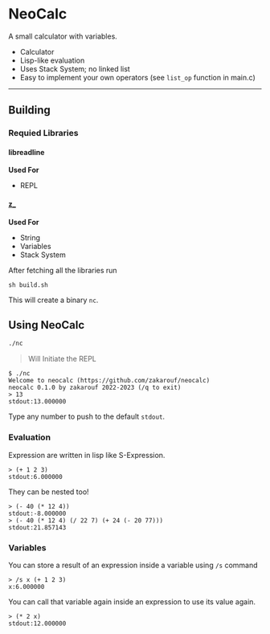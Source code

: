 # NeoCalc

A small calculator with variables.
- Calculator
- Lisp-like evaluation
- Uses Stack System; no linked list
- Easy to implement your own operators (see `list_op` function in main.c)

---

## Building

### Requied Libraries

#### libreadline
**Used For**
- REPL

#### [z_](https://github.com/zakarouf/z_)
**Used For**
  - String
  - Variables
  - Stack System

After fetching all the libraries run
```
sh build.sh
```

This will create a binary `nc`.

## Using NeoCalc

```sh
./nc
```
> Will Initiate the REPL

```racket
$ ./nc
Welcome to neocalc (https://github.com/zakarouf/neocalc)
neocalc 0.1.0 by zakarouf 2022-2023 (/q to exit)
> 13
stdout:13.000000
```
Type any number to push to the default `stdout`.

### Evaluation

Expression are written in lisp like S-Expression.
```racket
> (+ 1 2 3)
stdout:6.000000
```

They can be nested too!
```racket
> (- 40 (* 12 4))
stdout:-8.000000
> (- 40 (* 12 4) (/ 22 7) (+ 24 (- 20 77)))
stdout:21.857143
```

### Variables

You can store a result of an expression inside a variable using `/s` command
```racket
> /s x (+ 1 2 3)
x:6.000000
```

You can call that variable again inside an expression to use its value again.
```racket
> (* 2 x)
stdout:12.000000
```

